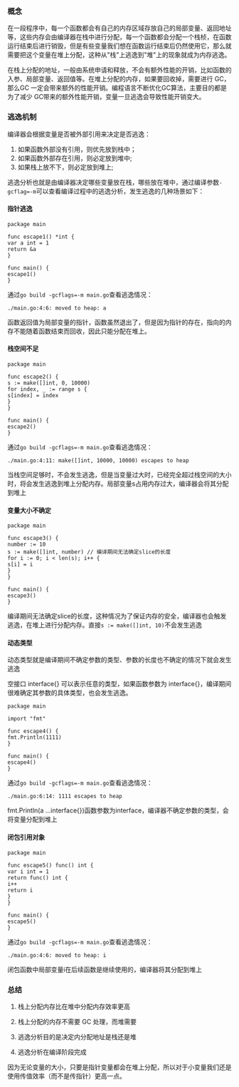 ### 概念

在一段程序中，每一个函数都会有自己的内存区域存放自己的局部变量、返回地址等，这些内存会由编译器在栈中进行分配，每一个函数都会分配一个栈桢，在函数运行结束后进行销毁，但是有些变量我们想在函数运行结束后仍然使用它，那么就需要把这个变量在堆上分配，这种从"栈"上逃逸到"堆"上的现象就成为内存逃逸。

在栈上分配的地址，一般由系统申请和释放，不会有额外性能的开销，比如函数的入参、局部变量、返回值等。在堆上分配的内存，如果要回收掉，需要进行 GC，那么GC 一定会带来额外的性能开销。编程语言不断优化GC算法，主要目的都是为了减少 GC带来的额外性能开销，变量一旦逃逸会导致性能开销变大。

### 逃逸机制

编译器会根据变量是否被外部引用来决定是否逃逸：

1. 如果函数外部没有引用，则优先放到栈中；
2. 如果函数外部存在引用，则必定放到堆中;
3. 如果栈上放不下，则必定放到堆上;

逃逸分析也就是由编译器决定哪些变量放在栈，哪些放在堆中，通过编译参数`-gcflag=-m`可以查看编译过程中的逃逸分析，发生逃逸的几种场景如下：

#### 指针逃逸

```
package main

func escape1() *int {
var a int = 1
return &a
}

func main() {
escape1()
}
```

通过`go build -gcflags=-m main.go`查看逃逸情况：

```
./main.go:4:6: moved to heap: a
```

函数返回值为局部变量的指针，函数虽然退出了，但是因为指针的存在，指向的内存不能随着函数结束而回收，因此只能分配在堆上。

#### 栈空间不足

```
package main

func escape2() {
s := make([]int, 0, 10000)
for index, _ := range s {
s[index] = index
}
}

func main() {
escape2()
}
```

通过`go build -gcflags=-m main.go`查看逃逸情况：

```
./main.go:4:11: make([]int, 10000, 10000) escapes to heap
```

当栈空间足够时，不会发生逃逸，但是当变量过大时，已经完全超过栈空间的大小时，将会发生逃逸到堆上分配内存。局部变量s占用内存过大，编译器会将其分配到堆上

#### 变量大小不确定

```
package main

func escape3() {
number := 10
s := make([]int, number) // 编译期间无法确定slice的长度
for i := 0; i < len(s); i++ {
s[i] = i
}
}

func main() {
escape3()
}
```

编译期间无法确定slice的长度，这种情况为了保证内存的安全，编译器也会触发逃逸，在堆上进行分配内存。直接`s := make([]int, 10)`不会发生逃逸

#### 动态类型

动态类型就是编译期间不确定参数的类型、参数的长度也不确定的情况下就会发生逃逸

空接口 interface{} 可以表示任意的类型，如果函数参数为 interface{}，编译期间很难确定其参数的具体类型，也会发生逃逸。

```
package main

import "fmt"

func escape4() {
fmt.Println(1111)
}

func main() {
escape4()
}
```

通过`go build -gcflags=-m main.go`查看逃逸情况：

```
./main.go:6:14: 1111 escapes to heap
```

fmt.Println(a ...interface{})函数参数为interface，编译器不确定参数的类型，会将变量分配到堆上

#### 闭包引用对象

```
package main

func escape5() func() int {
var i int = 1
return func() int {
i++
return i
}
}

func main() {
escape5()
}
```

通过`go build -gcflags=-m main.go`查看逃逸情况：

```
./main.go:4:6: moved to heap: i
```

闭包函数中局部变量i在后续函数是继续使用的，编译器将其分配到堆上

### 总结

1. 栈上分配内存比在堆中分配内存效率更高

2. 栈上分配的内存不需要 GC 处理，而堆需要

3. 逃逸分析目的是决定内分配地址是栈还是堆

4. 逃逸分析在编译阶段完成

因为无论变量的大小，只要是指针变量都会在堆上分配，所以对于小变量我们还是使用传值效率（而不是传指针）更高一点。